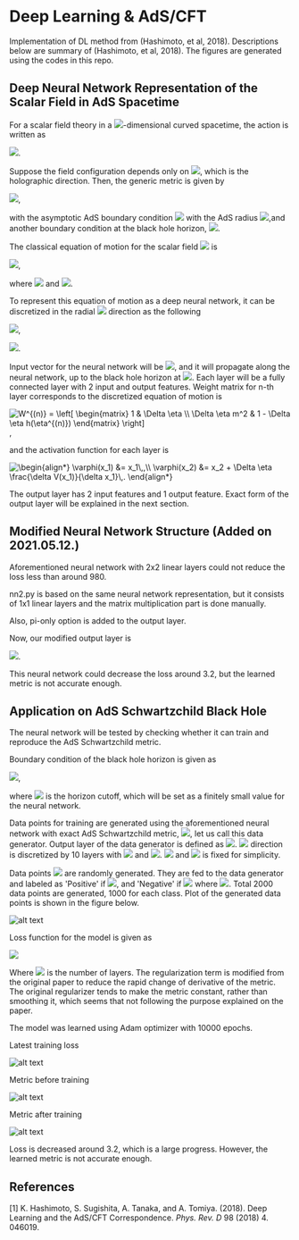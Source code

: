 Deep Learning & AdS/CFT
=======================
Implementation of DL method from (Hashimoto, et al, 2018).
Descriptions below are summary of (Hashimoto, et al, 2018).
The figures are generated using the codes in this repo.

Deep Neural Network Representation of the Scalar Field in AdS Spacetime
-----------------------
For a scalar field theory in a <img src="https://render.githubusercontent.com/render/math?math=(d %2B 1)">-dimensional curved spacetime, the action is written as

<img src="https://render.githubusercontent.com/render/math?math=S = \int d^{d %2B 1}x \sqrt{-\mathrm{det}g} \left[ -\frac{1}{2}(\partial_\eta\phi)^2 - \frac{1}{2}m^2\phi^2 - V(\phi) \right]">.

Suppose the field configuration depends only on <img src="https://render.githubusercontent.com/render/math?math=\eta">, which is the holographic direction. Then, the generic metric is given by

<img src="https://render.githubusercontent.com/render/math?math=ds^2 = -f(\eta)dt^2 %2B d\eta^2 %2B g(\eta) (dx_1^2 %2B \cdots %2B dx_{d-1}^2)">,

with the asymptotic AdS boundary condition <img src="https://render.githubusercontent.com/render/math?math=f \approx g \approx \mathrm{exp}[2\eta/L] (\eta\approx\infty)"> with the AdS radius <img src="https://render.githubusercontent.com/render/math?math=L">,and another boundary condition at the black hole horizon, <img src="https://render.githubusercontent.com/render/math?math=f \approx \eta^2, g \approx \mathrm{const.} (\eta\approx 0)">.

The classical equation of motion for the scalar field <img src="https://render.githubusercontent.com/render/math?math=\phi(\eta)"> is

<img src="https://render.githubusercontent.com/render/math?math=\partial_\eta \pi %2B h(\eta)\pi - m^2 \phi - \frac{\delta V[\phi]}{\delta \phi} = 0">,

where <img src="https://render.githubusercontent.com/render/math?math=\pi \equiv \partial_\eta \phi"> and <img src="https://render.githubusercontent.com/render/math?math=h(\eta) \equiv \partial_\eta \log \sqrt{f(\eta)g(\eta)^{d-1}}">.

To represent this equation of motion as a deep neural network, it can be discretized in the radial <img src="https://render.githubusercontent.com/render/math?math=\eta"> direction as the following

<img src="https://render.githubusercontent.com/render/math?math=\phi(\eta %2B \Delta \eta)=\phi(\eta) %2B \Delta\eta\pi(\eta)">,

<img src="https://render.githubusercontent.com/render/math?math=\pi(\eta %2B \Delta \eta)=\pi(\eta) - \Delta \eta \left( h(\eta)\pi(\eta) - m^2\phi(\eta) - \frac{\delta V(\phi)}{\delta \phi(\eta)} \right)">.

Input vector for the neural network will be <img src="https://render.githubusercontent.com/render/math?math=[x_1,x_2]^T = [\phi(\infty),\pi(\infty)]^T">, and it will propagate along the neural network, up to the black hole horizon at <img src="https://render.githubusercontent.com/render/math?math=\eta=0">. Each layer will be a fully connected layer with 2 input and output features. Weight matrix for n-th layer corresponds to the discretized equation of motion is

<img src=
"https://render.githubusercontent.com/render/math?math=%5Cdisplaystyle+W%5E%7B%28n%29%7D+%3D+%5Cleft%5B+%5Cbegin%7Bmatrix%7D%0A1+%26+%5CDelta+%5Ceta+%5C%5C%0A%5CDelta+%5Ceta+m%5E2+%26+1+-+%5CDelta+%5Ceta+h%28%5Ceta%5E%7B%28n%29%7D%29%0A%5Cend%7Bmatrix%7D+%5Cright%5D%0A" 
alt="W^{(n)} = \left[ \begin{matrix}
1 & \Delta \eta \\
\Delta \eta m^2 & 1 - \Delta \eta h(\eta^{(n)})
\end{matrix} \right]
">,

and the activation function for each layer is

<img src=
"https://render.githubusercontent.com/render/math?math=%5Cdisplaystyle+%5Cbegin%7Balign%2A%7D%0A%5Cvarphi%28x_1%29+%26%3D+x_1%5C%2C%2C%5C%5C%0A%5Cvarphi%28x_2%29+%26%3D+x_2+%2B+%5CDelta+%5Ceta+%5Cfrac%7B%5Cdelta+V%28x_1%29%7D%7B%5Cdelta+x_1%7D%5C%2C.%0A%5Cend%7Balign%2A%7D%0A" 
alt="\begin{align*}
\varphi(x_1) &= x_1\,,\\
\varphi(x_2) &= x_2 + \Delta \eta \frac{\delta V(x_1)}{\delta x_1}\,.
\end{align*}
">

The output layer has 2 input features and 1 output feature. Exact form of the output layer will be explained in the next section.

Modified Neural Network Structure (Added on 2021.05.12.)
------------------------------------------

Aforementioned neural network with 2x2 linear layers could not reduce the loss less than around 980.

nn2.py is based on the same neural network representation, but it consists of 1x1 linear layers and the matrix multiplication part is done manually.

Also, pi-only option is added to the output layer.

Now, our modified output layer is

<img src="https://render.githubusercontent.com/render/math?math=0=F\equiv \pi">.

This neural network could decrease the loss around 3.2, but the learned metric is not accurate enough.

Application on AdS Schwartzchild Black Hole
--------------------------------

The neural network will be tested by checking whether it can train and reproduce the AdS Schwartzchild metric.

Boundary condition of the black hole horizon is given as

<img src="https://render.githubusercontent.com/render/math?math=0=F\equiv \left[ \frac{2}{\eta}\pi - m^2 \phi - \frac{\delta V (\phi)}{\delta \phi}\right]_{\eta=\eta_{\mathrm{fin}}}">,

where <img src="https://render.githubusercontent.com/render/math?math=\eta = \eta_{\mathrm{fin}}\approx 0"> is the horizon cutoff, which will be set as a finitely small value for the neural network.

Data points for training are generated using the aforementioned neural network with exact AdS Schwartzchild metric, <img src="https://render.githubusercontent.com/render/math?math=h(\eta) = 3 \coth (3 \eta)">, let us call this data generator. Output layer of the data generator is defined as <img src="https://render.githubusercontent.com/render/math?math=\mathrm{Out}(\phi, \pi) := |F|">.
<img src="https://render.githubusercontent.com/render/math?math=\eta"> direction is discretized by 10 layers with <img src="https://render.githubusercontent.com/render/math?math=\eta_{\mathrm{ini}}=1"> and <img src="https://render.githubusercontent.com/render/math?math=\eta_{\mathrm{fin}}=0.1">. <img src="https://render.githubusercontent.com/render/math?math=m^2 = -1"> and <img src="https://render.githubusercontent.com/render/math?math=V[\phi]=\frac{1}{4}\phi^4"> is fixed for simplicity.

Data points <img src="https://render.githubusercontent.com/render/math?math=[\phi(\eta_{\mathrm{ini}}),\pi(\eta_{\mathrm{ini}})] \in [0,1.5]\oplus[-0.2,0.2]"> are randomly generated. They are fed to the data generator and labeled as 'Positive' if <img src="https://render.githubusercontent.com/render/math?math=|F| < \epsilon">, and 'Negative' if <img src="https://render.githubusercontent.com/render/math?math=|F| > \epsilon"> where <img src="https://render.githubusercontent.com/render/math?math=\epsilon = 0.1">. Total 2000 data points are generated, 1000 for each class. Plot of the generated data points is shown in the figure below.

![alt text](https://github.com/kcho9803/DL_and_AdS_CFT/blob/main/Dataset.png?raw=true)

Loss function for the model is given as

<img src="https://render.githubusercontent.com/render/math?math=Loss = \left[\sum_{batch} \left|\bar{y}_i - y_i\right|\right]^2 + c_{reg} \sum_{j=1}^{N-2} \left| W^{(j+2)}_{11} - 2W^{(j+1)}_{11} %2B W^{(j)}_{11} \right|">

Where <img src="https://render.githubusercontent.com/render/math?math=N"> is the number of layers.
The regularization term is modified from the original paper to reduce the rapid change of derivative of the metric.
The original regularizer tends to make the metric constant, rather than smoothing it, which seems that not following the purpose explained on the paper.

The model was learned using Adam optimizer with 10000 epochs.

Latest training loss

![alt text](https://github.com/kcho9803/DL_and_AdS_CFT/blob/main/TrainingLoss.png?raw=true)

Metric before training

![alt text](https://github.com/kcho9803/DL_and_AdS_CFT/blob/main/InitialMetric.png?raw=true)

Metric after training

![alt text](https://github.com/kcho9803/DL_and_AdS_CFT/blob/main/TrainedMetric.png?raw=true)

Loss is decreased around 3.2, which is a large progress.
However, the learned metric is not accurate enough.

References
----------------------
[1] K. Hashimoto, S. Sugishita, A. Tanaka, and A. Tomiya. (2018). Deep Learning and the AdS/CFT Correspondence. _Phys. Rev. D_ 98 (2018) 4. 046019.
